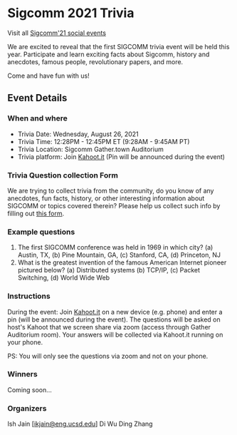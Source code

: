 # Sigcomm 2021 Trivia
Visit all [Sigcomm'21 social events](https://conferences.sigcomm.org/sigcomm/2021/social-events.html)

We are excited to reveal that the first SIGCOMM trivia event will be held this year. Participate and learn exciting facts about Sigcomm, history and anecdotes, famous people, revolutionary papers, and more.

Come and have fun with us! 

## Event Details

### When and where

* Trivia Date: Wednesday, August 26, 2021
* Trivia Time: 12:28PM - 12:45PM ET (9:28AM - 9:45AM PT)
* Trivia Location: Sigcomm Gather.town Auditorium 
* Trivia platform: Join [Kahoot.it](https://kahoot.it) (Pin will be announced during the event)


### Trivia Question collection Form
We are trying to collect trivia from the community, do you know of any anecdotes, fun
facts, history, or other interesting information about SIGCOMM or
topics covered therein? Please help us collect such info by filling
out [this form](https://forms.gle/2BFJwriK9yacfr3t5).

### Example questions

1. The first SIGCOMM conference was held in 1969 in which city? 
  (a) Austin, TX, 
  (b) Pine Mountain, GA, 
  (c) Stanford, CA, 
  (d) Princeton, NJ
2. What is the greatest invention of the famous American Internet pioneer pictured below? 
  (a) Distributed systems
  (b) TCP/IP, 
  (c) Packet Switching, 
  (d) World Wide Web

### Instructions
During the event: Join [Kahoot.it](https://kahoot.it) on a new device (e.g. phone) and enter a pin (will be announced during the event).
The questions will be asked on host's Kahoot that we screen share via zoom (access through Gather Auditorium room).
Your answers will be collected via Kahoot.it running on your phone.

PS: You will only see the questions via zoom and not on your phone. 

### Winners
Coming soon...

### Organizers
Ish Jain [ikjain@eng.ucsd.edu]
Di Wu
Ding Zhang
